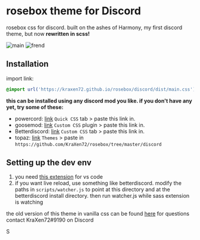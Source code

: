 # rosebox theme for Discord
rosebox css for discord.
built on the ashes of Harmony, my first discord theme, but now **rewritten in scss!**

![main](https://cdn.discordapp.com/attachments/704792091955429426/920341533692133507/unknown.png)
![frend](https://cdn.discordapp.com/attachments/704792091955429426/920341817063510037/unknown.png)


## Installation
import link:
```css 
@import url('https://kraxen72.github.io/rosebox/discord/dist/main.css');
```  
**this can be installed using any discord mod you like. if you don't have any yet, try some of these:**
- powercord: [link](https://powercord.dev) `Quick CSS` tab > paste this link in.
- goosemod: [link](https://goosemod.com) `Custom CSS` plugin > paste this link in.
- Betterdiscord: [link](https://github.com/rauenzi/BBDInstaller/releases/) `Custom CSS` tab > paste this link in.
- topaz: [link](https://github.com/KraXen72/rosebox/tree/master/discord) `Themes` > paste in `https://github.com/KraXen72/rosebox/tree/master/discord`

## Setting up the dev env
1. you need [this extension](https://marketplace.visualstudio.com/items?itemName=glenn2223.live-sass) for vs code
2. if you want live reload, use something like betterdiscord. modify the paths in `scripts/watcher.js` to point at this directory and at the betterdiscord install directory. then run watcher.js while sass extension is watching

the old version of this theme in vanilla css can be found [here](https://github.com/KraXen72/rosebox-discord)
for questions contact KraXen72#9190 on Discord    



S